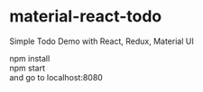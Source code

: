 # material-react-todo
Simple Todo Demo with React, Redux, Material UI

npm install  
npm start  
and go to localhost:8080
